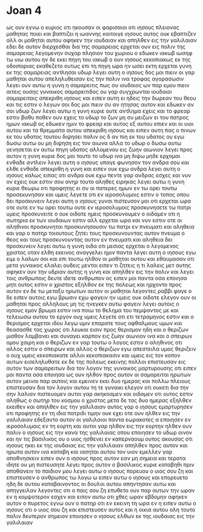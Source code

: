 # Joan 4
ως ουν εγνω ο κυριος οτι ηκουσαν οι φαρισαιοι οτι ιησους πλειονας μαθητας ποιει και βαπτιζει η ιωαννης
καιτοιγε ιησους αυτος ουκ εβαπτιζεν αλλ οι μαθηται αυτου
αφηκεν την ιουδαιαν και απηλθεν εις την γαλιλαιαν
εδει δε αυτον διερχεσθαι δια της σαμαρειας
ερχεται ουν εις πολιν της σαμαρειας λεγομενην συχαρ πλησιον του χωριου ο εδωκεν ιακωβ ιωσηφ τω υιω αυτου
ην δε εκει πηγη του ιακωβ ο ουν ιησους κεκοπιακως εκ της οδοιποριας εκαθεζετο ουτως επι τη πηγη ωρα ην ωσει εκτη
ερχεται γυνη εκ της σαμαρειας αντλησαι υδωρ λεγει αυτη ο ιησους δος μοι πιειν
οι γαρ μαθηται αυτου απεληλυθεισαν εις την πολιν ινα τροφας αγορασωσιν
λεγει ουν αυτω η γυνη η σαμαρειτις πως συ ιουδαιος ων παρ εμου πιειν αιτεις ουσης γυναικος σαμαρειτιδος ου γαρ συγχρωνται ιουδαιοι σαμαρειταις
απεκριθη ιησους και ειπεν αυτη ει ηδεις την δωρεαν του θεου και τις εστιν ο λεγων σοι δος μοι πιειν συ αν ητησας αυτον και εδωκεν αν σοι υδωρ ζων
λεγει αυτω η γυνη κυριε ουτε αντλημα εχεις και το φρεαρ εστιν βαθυ ποθεν ουν εχεις το υδωρ το ζων
μη συ μειζων ει του πατρος ημων ιακωβ ος εδωκεν ημιν το φρεαρ και αυτος εξ αυτου επιεν και οι υιοι αυτου και τα θρεμματα αυτου
απεκριθη ιησους και ειπεν αυτη πας ο πινων εκ του υδατος τουτου διψησει παλιν
ος δ αν πιη εκ του υδατος ου εγω δωσω αυτω ου μη διψηση εις τον αιωνα αλλα το υδωρ ο δωσω αυτω γενησεται εν αυτω πηγη υδατος αλλομενου εις ζωην αιωνιον
λεγει προς αυτον η γυνη κυριε δος μοι τουτο το υδωρ ινα μη διψω μηδε ερχομαι ενθαδε αντλειν
λεγει αυτη ο ιησους υπαγε φωνησον τον ανδρα σου και ελθε ενθαδε
απεκριθη η γυνη και ειπεν ουκ εχω ανδρα λεγει αυτη ο ιησους καλως ειπας οτι ανδρα ουκ εχω
πεντε γαρ ανδρας εσχες και νυν ον εχεις ουκ εστιν σου ανηρ τουτο αληθες ειρηκας
λεγει αυτω η γυνη κυριε θεωρω οτι προφητης ει συ
οι πατερες ημων εν τω ορει τουτω προσεκυνησαν και υμεις λεγετε οτι εν ιεροσολυμοις εστιν ο τοπος οπου δει προσκυνειν
λεγει αυτη ο ιησους γυναι πιστευσον μοι οτι ερχεται ωρα οτε ουτε εν τω ορει τουτω ουτε εν ιεροσολυμοις προσκυνησετε τω πατρι
υμεις προσκυνειτε ο ουκ οιδατε ημεις προσκυνουμεν ο οιδαμεν οτι η σωτηρια εκ των ιουδαιων εστιν
αλλ ερχεται ωρα και νυν εστιν οτε οι αληθινοι προσκυνηται προσκυνησουσιν τω πατρι εν πνευματι και αληθεια και γαρ ο πατηρ τοιουτους ζητει τους προσκυνουντας αυτον
πνευμα ο θεος και τους προσκυνουντας αυτον εν πνευματι και αληθεια δει προσκυνειν
λεγει αυτω η γυνη οιδα οτι μεσιας ερχεται ο λεγομενος χριστος οταν ελθη εκεινος αναγγελει ημιν παντα
λεγει αυτη ο ιησους εγω ειμι ο λαλων σοι
και επι τουτω ηλθον οι μαθηται αυτου και εθαυμασαν οτι μετα γυναικος ελαλει ουδεις μεντοι ειπεν τι ζητεις η τι λαλεις μετ αυτης
αφηκεν ουν την υδριαν αυτης η γυνη και απηλθεν εις την πολιν και λεγει τοις ανθρωποις
δευτε ιδετε ανθρωπον ος ειπεν μοι παντα οσα εποιησα μητι ουτος εστιν ο χριστος
εξηλθον εκ της πολεως και ηρχοντο προς αυτον
εν δε τω μεταξυ ηρωτων αυτον οι μαθηται λεγοντες ραββι φαγε
ο δε ειπεν αυτοις εγω βρωσιν εχω φαγειν ην υμεις ουκ οιδατε
ελεγον ουν οι μαθηται προς αλληλους μη τις ηνεγκεν αυτω φαγειν
λεγει αυτοις ο ιησους εμον βρωμα εστιν ινα ποιω το θελημα του πεμψαντος με και τελειωσω αυτου το εργον
ουχ υμεις λεγετε οτι ετι τετραμηνος εστιν και ο θερισμος ερχεται ιδου λεγω υμιν επαρατε τους οφθαλμους υμων και θεασασθε τας χωρας οτι λευκαι εισιν προς θερισμον ηδη
και ο θεριζων μισθον λαμβανει και συναγει καρπον εις ζωην αιωνιον ινα και ο σπειρων ομου χαιρη και ο θεριζων
εν γαρ τουτω ο λογος εστιν ο αληθινος οτι αλλος εστιν ο σπειρων και αλλος ο θεριζων
εγω απεστειλα υμας θεριζειν ο ουχ υμεις κεκοπιακατε αλλοι κεκοπιακασιν και υμεις εις τον κοπον αυτων εισεληλυθατε
εκ δε της πολεως εκεινης πολλοι επιστευσαν εις αυτον των σαμαρειτων δια τον λογον της γυναικος μαρτυρουσης οτι ειπεν μοι παντα οσα εποιησα
ως ουν ηλθον προς αυτον οι σαμαρειται ηρωτων αυτον μειναι παρ αυτοις και εμεινεν εκει δυο ημερας
και πολλω πλειους επιστευσαν δια τον λογον αυτου
τη τε γυναικι ελεγον οτι ουκετι δια την σην λαλιαν πιστευομεν αυτοι γαρ ακηκοαμεν και οιδαμεν οτι ουτος εστιν αληθως ο σωτηρ του κοσμου ο χριστος
μετα δε τας δυο ημερας εξηλθεν εκειθεν και απηλθεν εις την γαλιλαιαν
αυτος γαρ ο ιησους εμαρτυρησεν οτι προφητης εν τη ιδια πατριδι τιμην ουκ εχει
οτε ουν ηλθεν εις την γαλιλαιαν εδεξαντο αυτον οι γαλιλαιοι παντα εωρακοτες α εποιησεν εν ιεροσολυμοις εν τη εορτη και αυτοι γαρ ηλθον εις την εορτην
ηλθεν ουν παλιν ο ιησους εις την κανα της γαλιλαιας οπου εποιησεν το υδωρ οινον και ην τις βασιλικος ου ο υιος ησθενει εν καπερναουμ
ουτος ακουσας οτι ιησους ηκει εκ της ιουδαιας εις την γαλιλαιαν απηλθεν προς αυτον και ηρωτα αυτον ινα καταβη και ιασηται αυτου τον υιον εμελλεν γαρ αποθνησκειν
ειπεν ουν ο ιησους προς αυτον εαν μη σημεια και τερατα ιδητε ου μη πιστευσητε
λεγει προς αυτον ο βασιλικος κυριε καταβηθι πριν αποθανειν το παιδιον μου
λεγει αυτω ο ιησους πορευου ο υιος σου ζη και επιστευσεν ο ανθρωπος τω λογω ω ειπεν αυτω ο ιησους και επορευετο
ηδη δε αυτου καταβαινοντος οι δουλοι αυτου απηντησαν αυτω και απηγγειλαν λεγοντες οτι ο παις σου ζη
επυθετο ουν παρ αυτων την ωραν εν η κομψοτερον εσχεν και ειπον αυτω οτι χθες ωραν εβδομην αφηκεν αυτον ο πυρετος
εγνω ουν ο πατηρ οτι εν εκεινη τη ωρα εν η ειπεν αυτω ο ιησους οτι ο υιος σου ζη και επιστευσεν αυτος και η οικια αυτου ολη
τουτο παλιν δευτερον σημειον εποιησεν ο ιησους ελθων εκ της ιουδαιας εις την γαλιλαιαν
